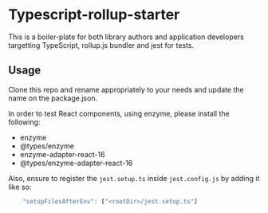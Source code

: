 # Typescript-rollup-starter

This is a boiler-plate for both library authors and application developers targetting TypeScript, rollup.js bundler and jest for tests.

## Usage

Clone this repo and rename appropriately to your needs and update the name on the package.json.


In order to test React components, using enzyme, please install the following:

- enzyme
- @types/enzyme
- enzyme-adapter-react-16
- @types/enzyme-adapter-react-16

Also, ensure to register the `jest.setup.ts` inside `jest.config.js` by adding it like so:

```javascript
    "setupFilesAfterEnv": ["<rootDir>/jest.setup.ts"]
```


